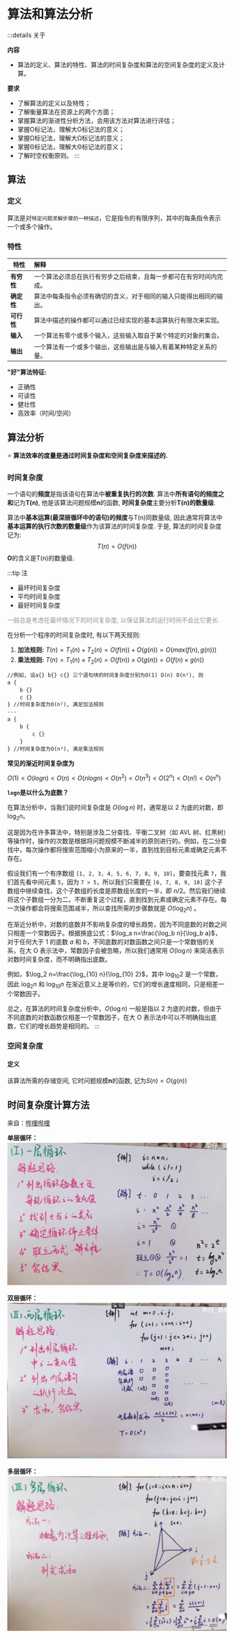 # 算法和算法分析

:::details 关于

**内容**
- 算法的定义、算法的特性、算法的时间复杂度和算法的空间复杂度的定义及计算。

**要求**
- 了解算法的定义以及特性；
- 了解衡量算法在资源上的两个方面；
- 掌握算法的渐进性分析方法，会用该方法对算法进行评估；
- 掌握Ο标记法，理解大Ο标记法的意义；
- 掌握Ω标记法，理解大Ω标记法的意义；
- 掌握Θ标记法，理解大Θ标记法的意义；
- 了解时空权衡原则。
:::
## 算法
### 定义
算法是对`特定问题求解步骤的一种描述`，它是指令的有限序列，其中的每条指令表示一个或多个操作。

### 特性

| 特性 | 解释 |
| ------------- | :----------- |
| **有穷性** | 一个算法必须总在执行有穷步之后结束，且每一步都可在有穷时间内完成。 |
| **确定性** | 算法中每条指令必须有确切的含义，对于相同的输入只能得出相同的输出。 |
| **可行性** | 算法中描述的操作都可以通过已经实现的基本运算执行有限次来实现。 |
| **输入** | 一个算法有零个或多个输入，这些输入取自于某个特定的对象的集合。 |
| **输出** | 一个算法有一个或多个输出，这些输出是与输入有着某种特定关系的量。 |


**"好"算法特征:**
- 正确性 
- 可读性 
- 健壮性 
- 高效率（时间/空间）

## 算法分析

:star: **算法效率的度量是通过时间复杂度和空间复杂度来描述的.**

### 时间复杂度

一个语句的**频度**是指该语句在算法中**被重复执行的次数**. 算法中**所有语句的频度之和**记为**T(n)**, 他是该算法问题规模**n**的函数, **时间复杂度**主要分析**T(n)**的**数量级**. 

算法中**基本运算(最深层循环中的语句)**的**频度**与T(n)同数量级, 因此通常将算法中**基本运算的执行次数的数量级**作为该算法的时间复杂度. 于是, 算法的时间复杂度记为:
$$T(n)=O(f(n))$$
**O**的含义是T(n)的数量级.

:::tip 注
- 最坏时间复杂度
- 平均时间复杂度
- 最好时间复杂度

<font color="#909399">一般总是考虑在最坏情况下的时间复杂度, 以保证算法的运行时间不会比它更长.</font>

在分析一个程序的时间复杂度时, 有以下两天规则:
1. **加法规则:** $T(n)=T_1(n)+T_2(n)=O(f(n))+O(g(n))=O(max(f(n), g(n)))$
2. **乘法规则:** $T(n)=T_1(n)×T_2(n)=O(f(n))×O(g(n))=O(f(n)×g(n))$

``` txt
//例如, 设a{} b{} c{} 三个语句块的时间复杂度分别为O(1) O(n) O(n²), 则
a {
    b {}
    c {}
} //时间复杂度为O(n²), 满足加法规则
---
a {
    b {
        c {}
    }
} //时间复杂度为O(n³), 满足乘法规则
```
**常见的渐近时间复杂度为**

$O(1) < O(logn) < O(n) < O(nlogn) < O(n^2) < O(n^3) < O(2^n) < O(n!) < O(n^n)$

**`logn`是以什么为底数？**

在算法分析中，当我们说时间复杂度是 $O(\log n)$ 时，通常是以 2 为底的对数，即 $\log_2 n$。

这是因为在许多算法中，特别是涉及二分查找、平衡二叉树（如 AVL 树、红黑树）等操作时，操作的次数是根据将问题规模不断减半的原则进行的。例如，在二分查找中，每次操作都将搜索范围缩小为原来的一半，直到找到目标元素或确定元素不存在。

假设我们有一个有序数组 `[1, 2, 3, 4, 5, 6, 7, 8, 9, 10]`，要查找元素 `7`，我们首先看中间元素 `5`，因为 `7 > 5`，所以我们只需要在 `[6, 7, 8, 9, 10]` 这个子数组中继续查找，这个子数组的长度是原数组长度的一半，即 $n/2$。然后我们继续将这个子数组一分为二，不断重复这个过程，直到找到元素或确定元素不存在。每一次操作都会将搜索范围减半，所以查找所需的步骤数就是 $O(\log_2 n)$ 。

在渐近分析中，对数的底数并不影响复杂度的增长趋势，因为不同底数的对数之间只相差一个常数因子。根据换底公式：$\log_a n=\frac{\log_b n}{\log_b a}$，对于任何大于 1 的底数 $a$ 和 $b$，不同底数的对数函数之间只是一个常数倍的关系，在大 O 表示法中，常数因子会被忽略，所以我们通常用 $O(\log n)$ 来简洁表示对数时间复杂度，而不明确指出底数。

例如，$\log_2 n=\frac{\log_{10} n}{\log_{10} 2}$，其中 $\log_{10} 2$ 是一个常数，因此 $\log_2 n$ 和 $\log_{10} n$ 在渐近意义上是等价的，它们的增长速度相同，只是相差一个常数因子。


总之，在算法的时间复杂度分析中，$O(\log n)$ 一般是指以 2 为底的对数，但由于不同底数的对数函数仅相差一个常数因子，在大 O 表示法中可以不明确指出底数，它们的增长趋势是相同的。
:::


### 空间复杂度

#### 定义
该算法所需的存储空间, 它时问题规模**n**的函数, 记为$S(n)=O(g(n))$


## 时间复杂度计算方法

来自：[哔哩哔哩](https://www.bilibili.com/video/BV13d4y1K74p/?spm_id_from=333.337.search-card.all.click&vd_source=ab7db153cb3c1a5fcc8ca921f92378b7)

**单层循环：**
<img src="./images/算法分析1.png" style="margin: 2px auto; max-width: 100%;">

**双层循环：**
<img src="./images/算法分析2.png" style="margin: 2px auto; max-width: 100%;">

**多层循环：**
<img src="./images/算法分析3.png" style="margin: 2px auto; max-width: 100%;">

